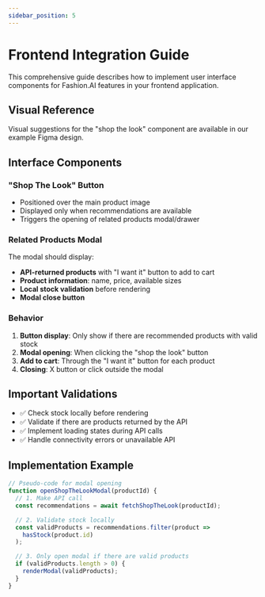 ```yaml
---
sidebar_position: 5
---
```


# Frontend Integration Guide

This comprehensive guide describes how to implement user interface components for Fashion.AI features in your frontend application.

## Visual Reference

Visual suggestions for the "shop the look" component are available in our example Figma design.

## Interface Components

### "Shop The Look" Button

- Positioned over the main product image
- Displayed only when recommendations are available
- Triggers the opening of related products modal/drawer

### Related Products Modal

The modal should display:

- **API-returned products** with "I want it" button to add to cart
- **Product information**: name, price, available sizes
- **Local stock validation** before rendering
- **Modal close button**

### Behavior

1. **Button display**: Only show if there are recommended products with valid stock
2. **Modal opening**: When clicking the "shop the look" button
3. **Add to cart**: Through the "I want it" button for each product
4. **Closing**: X button or click outside the modal

## Important Validations

- ✅ Check stock locally before rendering
- ✅ Validate if there are products returned by the API
- ✅ Implement loading states during API calls
- ✅ Handle connectivity errors or unavailable API

## Implementation Example

```javascript
// Pseudo-code for modal opening
function openShopTheLookModal(productId) {
  // 1. Make API call
  const recommendations = await fetchShopTheLook(productId);

  // 2. Validate stock locally
  const validProducts = recommendations.filter(product =>
    hasStock(product.id)
  );

  // 3. Only open modal if there are valid products
  if (validProducts.length > 0) {
    renderModal(validProducts);
  }
}
```
